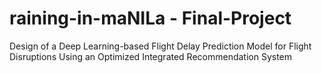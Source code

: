 # raining-in-maNILa - Final-Project
Design of a Deep Learning-based Flight Delay Prediction Model for Flight Disruptions Using an Optimized Integrated Recommendation System
